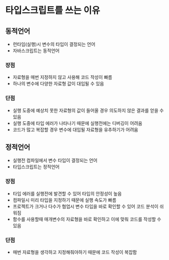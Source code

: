 # 타입스크립트를 쓰는 이유
## 동적언어
* 런타임(실행)시 변수의 타입이 결정되는 언어
* 자바스크립트는 동적언어

### 장점
* 자료형을 매번 지정하지 않고 사용해 코드 작성이 빠름
* 하나의 변수에 다양한 자료형 값이 대입될 수 있음

### 단점
* 실행 도중에 예상치 못한 자료형의 값이 들어올 경우 의도하지 않은 결과를 얻을 수 있음
* 실행 도중에 타입 에러가 나타나기 때문에 실행전에는 디버깅이 어려움
* 코드가 많고 복잡할 경우 변수에 대입될 자료형을 유추하기가 어려움

## 정적언어
* 실행전 컴파일에서 변수 타입이 결정되는 언어
* 타입스크립트는 정적언어

### 장점
* 타입 에러를 실행전에 발견할 수 있어 타입의 안정성이 높음
* 컴파일시 미리 타입을 지정하기 때문에 실행 속도가 빠름
* 프로젝트가 크거나 다수가 협업시 변수 타입을 바로 확인할 수 있어 코드 분석이 쉬워짐
* 함수를 사용할때 매개변수의 자료형을 바로 확인하고 이에 맞춰 코드를 작성할 수 있음

### 단점
* 매번 자료형을 생각하고 지정해줘야하기 때문에 코드 작성이 복잡함